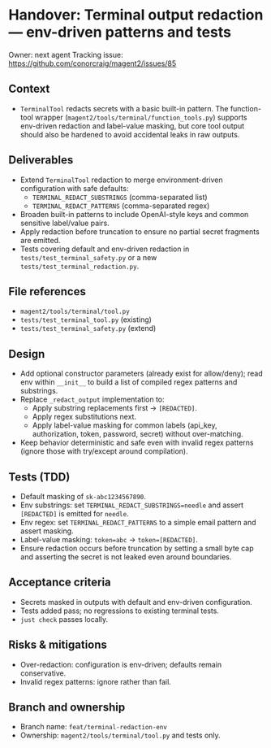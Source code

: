 # Handover: Terminal output redaction — env-driven patterns and tests

Owner: next agent
Tracking issue: https://github.com/conorcraig/magent2/issues/85

## Context

- `TerminalTool` redacts secrets with a basic built-in pattern. The function-tool wrapper (`magent2/tools/terminal/function_tools.py`) supports env-driven redaction and label-value masking, but core tool output should also be hardened to avoid accidental leaks in raw outputs.

## Deliverables

- Extend `TerminalTool` redaction to merge environment-driven configuration with safe defaults:
  - `TERMINAL_REDACT_SUBSTRINGS` (comma-separated list)
  - `TERMINAL_REDACT_PATTERNS` (comma-separated regex)
- Broaden built-in patterns to include OpenAI-style keys and common sensitive label/value pairs.
- Apply redaction before truncation to ensure no partial secret fragments are emitted.
- Tests covering default and env-driven redaction in `tests/test_terminal_safety.py` or a new `tests/test_terminal_redaction.py`.

## File references

- `magent2/tools/terminal/tool.py`
- `tests/test_terminal_tool.py` (existing)
- `tests/test_terminal_safety.py` (extend)

## Design

- Add optional constructor parameters (already exist for allow/deny); read env within `__init__` to build a list of compiled regex patterns and substrings.
- Replace `_redact_output` implementation to:
  - Apply substring replacements first → `[REDACTED]`.
  - Apply regex substitutions next.
  - Apply label-value masking for common labels (api_key, authorization, token, password, secret) without over-matching.
- Keep behavior deterministic and safe even with invalid regex patterns (ignore those with try/except around compilation).

## Tests (TDD)

- Default masking of `sk-abc1234567890`.
- Env substrings: set `TERMINAL_REDACT_SUBSTRINGS=needle` and assert `[REDACTED]` is emitted for `needle`.
- Env regex: set `TERMINAL_REDACT_PATTERNS` to a simple email pattern and assert masking.
- Label-value masking: `token=abc` → `token=[REDACTED]`.
- Ensure redaction occurs before truncation by setting a small byte cap and asserting the secret is not leaked even around boundaries.

## Acceptance criteria

- Secrets masked in outputs with default and env-driven configuration.
- Tests added pass; no regressions to existing terminal tests.
- `just check` passes locally.

## Risks & mitigations

- Over-redaction: configuration is env-driven; defaults remain conservative.
- Invalid regex patterns: ignore rather than fail.

## Branch and ownership

- Branch name: `feat/terminal-redaction-env`
- Ownership: `magent2/tools/terminal/tool.py` and tests only.